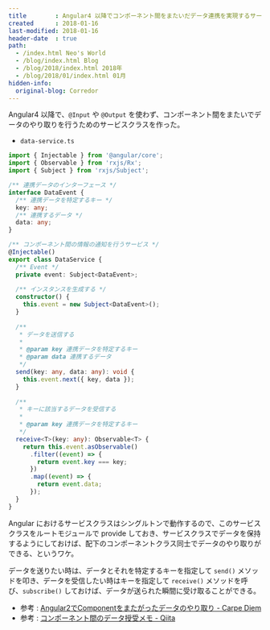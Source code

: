 ```yaml
---
title        : Angular4 以降でコンポーネント間をまたいだデータ連携を実現するサービスクラスを作る
created      : 2018-01-16
last-modified: 2018-01-16
header-date  : true
path:
  - /index.html Neo's World
  - /blog/index.html Blog
  - /blog/2018/index.html 2018年
  - /blog/2018/01/index.html 01月
hidden-info:
  original-blog: Corredor
---
```


Angular4 以降で、`@Input` や `@Output` を使わず、コンポーネント間をまたいでデータのやり取りを行うためのサービスクラスを作った。

- `data-service.ts`

```typescript
import { Injectable } from '@angular/core';
import { Observable } from 'rxjs/Rx';
import { Subject } from 'rxjs/Subject';

/** 連携データのインターフェース */
interface DataEvent {
  /** 連携データを特定するキー */
  key: any;
  /** 連携するデータ */
  data: any;
}

/** コンポーネント間の情報の通知を行うサービス */
@Injectable()
export class DataService {
  /** Event */
  private event: Subject<DataEvent>;
  
  /** インスタンスを生成する */
  constructor() {
    this.event = new Subject<DataEvent>();
  }
  
  /**
   * データを送信する
   * 
   * @param key 連携データを特定するキー
   * @param data 連携するデータ
   */
  send(key: any, data: any): void {
    this.event.next({ key, data });
  }
  
  /**
   * キーに該当するデータを受信する
   * 
   * @param key 連携データを特定するキー
   */
  receive<T>(key: any): Observable<T> {
    return this.event.asObservable()
      .filter((event) => {
        return event.key === key;
      })
      .map((event) => {
        return event.data;
      });
  }
}
```

Angular におけるサービスクラスはシングルトンで動作するので、このサービスクラスをルートモジュールで provide しておき、サービスクラスでデータを保持するようにしておけば、配下のコンポーネントクラス同士でデータのやり取りができる、というワケ。

データを送りたい時は、データとそれを特定するキーを指定して `send()` メソッドを叩き、データを受信したい時はキーを指定して `receive()` メソッドを呼び、`subscribe()` しておけば、データが送られた瞬間に受け取ることができる。

- 参考 : [Angular2でComponentをまたがったデータのやり取り - Carpe Diem](http://christina04.hatenablog.com/entry/2017/01/19/041235)
- 参考 : [コンポーネント間のデータ授受メモ - Qiita](https://qiita.com/gambare/items/b75f9c9dc997ae45c092#service%E3%82%92%E4%BD%BF%E3%81%A3%E3%81%A6%E8%A6%AA%E5%AD%90%E3%81%A7%E3%83%87%E3%83%BC%E3%82%BF%E3%82%92%E3%82%84%E3%82%8A%E5%8F%96%E3%82%8A%E3%81%99%E3%82%8B)
